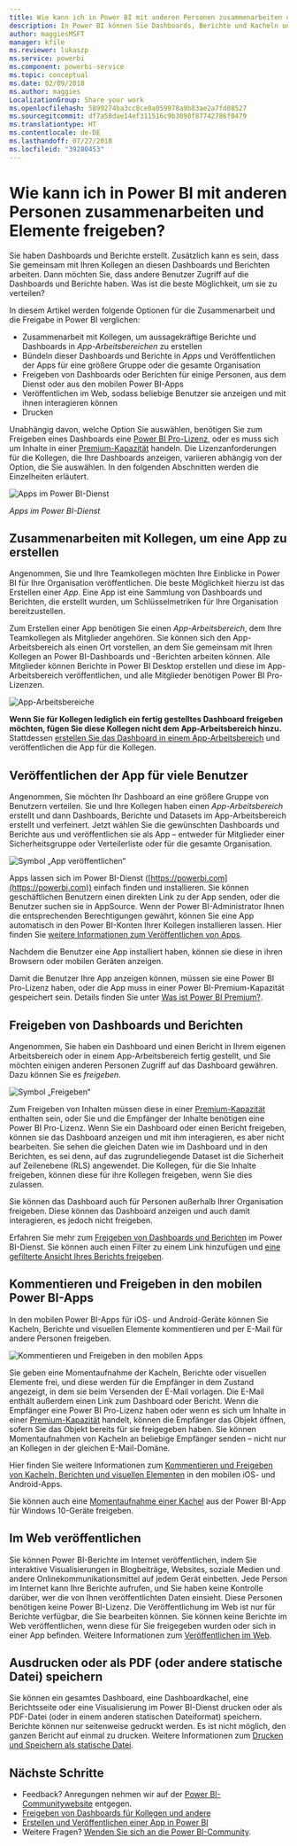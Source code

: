 ```yaml
---
title: Wie kann ich in Power BI mit anderen Personen zusammenarbeiten und Elemente freigeben?
description: In Power BI können Sie Dashboards, Berichte und Kacheln und Apps auf verschiedene Weisen freigeben und für die Zusammenarbeit verwenden. Jede dieser Möglichkeiten hat ihre Vorteile.
author: maggiesMSFT
manager: kfile
ms.reviewer: lukaszp
ms.service: powerbi
ms.component: powerbi-service
ms.topic: conceptual
ms.date: 02/09/2018
ms.author: maggies
LocalizationGroup: Share your work
ms.openlocfilehash: 5899274ba3cc8ce0a059978a9b83ae2a7fd08527
ms.sourcegitcommit: df7a58dae14ef311516c9b3098f87742786f0479
ms.translationtype: HT
ms.contentlocale: de-DE
ms.lasthandoff: 07/27/2018
ms.locfileid: "39280453"
---
```

# <a name="how-should-i-collaborate-and-share-in-power-bi"></a>Wie kann ich in Power BI mit anderen Personen zusammenarbeiten und Elemente freigeben?

Sie haben Dashboards und Berichte erstellt. Zusätzlich kann es sein, dass Sie gemeinsam mit Ihren Kollegen an diesen Dashboards und Berichten arbeiten. Dann möchten Sie, dass andere Benutzer Zugriff auf die Dashboards und Berichte haben. Was ist die beste Möglichkeit, um sie zu verteilen?

In diesem Artikel werden folgende Optionen für die Zusammenarbeit und die Freigabe in Power BI verglichen: 

* Zusammenarbeit mit Kollegen, um aussagekräftige Berichte und Dashboards in *App-Arbeitsbereichen* zu erstellen
* Bündeln dieser Dashboards und Berichte in *Apps* und Veröffentlichen der Apps für eine größere Gruppe oder die gesamte Organisation
* Freigeben von Dashboards oder Berichten für einige Personen, aus dem Dienst oder aus den mobilen Power BI-Apps
* Veröffentlichen im Web, sodass beliebige Benutzer sie anzeigen und mit ihnen interagieren können
* Drucken 

Unabhängig davon, welche Option Sie auswählen, benötigen Sie zum Freigeben eines Dashboards eine [Power BI Pro-Lizenz](service-free-vs-pro.md), oder es muss sich um Inhalte in einer [Premium-Kapazität](service-premium.md) handeln. Die Lizenzanforderungen für die Kollegen, die Ihre Dashboards anzeigen, variieren abhängig von der Option, die Sie auswählen. In den folgenden Abschnitten werden die Einzelheiten erläutert. 

![Apps im Power BI-Dienst](media/service-how-to-collaborate-distribute-dashboards-reports/power-bi-apps-home-blog.png)

*Apps im Power BI-Dienst*

## <a name="collaborate-with-coworkers-to-create-an-app"></a>Zusammenarbeiten mit Kollegen, um eine App zu erstellen
Angenommen, Sie und Ihre Teamkollegen möchten Ihre Einblicke in Power BI für Ihre Organisation veröffentlichen. Die beste Möglichkeit hierzu ist das Erstellen einer *App*. Eine App ist eine Sammlung von Dashboards und Berichten, die erstellt wurden, um Schlüsselmetriken für Ihre Organisation bereitzustellen. 

Zum Erstellen einer App benötigen Sie einen *App-Arbeitsbereich*, dem Ihre Teamkollegen als Mitglieder angehören. Sie können sich den App-Arbeitsbereich als einen Ort vorstellen, an dem Sie gemeinsam mit Ihren Kollegen an Power BI-Dashboards und -Berichten arbeiten können. Alle Mitglieder können Berichte in Power BI Desktop erstellen und diese im App-Arbeitsbereich veröffentlichen, und alle Mitglieder benötigen Power BI Pro-Lizenzen.

![App-Arbeitsbereiche](media/service-how-to-collaborate-distribute-dashboards-reports/power-bi-apps-workspaces.png)

**Wenn Sie für Kollegen lediglich ein fertig gestelltes Dashboard freigeben möchten, fügen Sie diese Kollegen nicht dem App-Arbeitsbereich hinzu.** Stattdessen [erstellen Sie das Dashboard in einem App-Arbeitsbereich](service-create-distribute-apps.md) und veröffentlichen die App für die Kollegen. 

## <a name="publish-your-app-to-a-broad-audience"></a>Veröffentlichen der App für viele Benutzer
Angenommen, Sie möchten Ihr Dashboard an eine größere Gruppe von Benutzern verteilen. Sie und Ihre Kollegen haben einen *App-Arbeitsbereich* erstellt und dann Dashboards, Berichte und Datasets im App-Arbeitsbereich erstellt und verfeinert. Jetzt wählen Sie die gewünschten Dashboards und Berichte aus und veröffentlichen sie als App – entweder für Mitglieder einer Sicherheitsgruppe oder Verteilerliste oder für die gesamte Organisation. 

![Symbol „App veröffentlichen“](media/service-how-to-collaborate-distribute-dashboards-reports/power-bi-app-publish-600.png)

Apps lassen sich im Power BI-Dienst ([https://powerbi.com](https://powerbi.com)) einfach finden und installieren. Sie können geschäftlichen Benutzern einen direkten Link zu der App senden, oder die Benutzer suchen sie in AppSource. Wenn der Power BI-Administrator Ihnen die entsprechenden Berechtigungen gewährt, können Sie eine App automatisch in den Power BI-Konten Ihrer Kollegen installieren lassen. Hier finden Sie [weitere Informationen zum Veröffentlichen von Apps](service-create-distribute-apps.md#publish-your-app). 

Nachdem die Benutzer eine App installiert haben, können sie diese in ihren Browsern oder mobilen Geräten anzeigen.

Damit die Benutzer Ihre App anzeigen können, müssen sie eine Power BI Pro-Lizenz haben, oder die App muss in einer Power BI-Premium-Kapazität gespeichert sein. Details finden Sie unter [Was ist Power BI Premium?](service-premium.md).

## <a name="share-dashboards-and-reports"></a>Freigeben von Dashboards und Berichten
Angenommen, Sie haben ein Dashboard und einen Bericht in Ihrem eigenen Arbeitsbereich oder in einem App-Arbeitsbereich fertig gestellt, und Sie möchten einigen anderen Personen Zugriff auf das Dashboard gewähren. Dazu können Sie es *freigeben*. 

![Symbol „Freigeben“](media/service-how-to-collaborate-distribute-dashboards-reports/power-bi-share-in-situ.png)

Zum Freigeben von Inhalten müssen diese in einer [Premium-Kapazität](service-premium.md) enthalten sein, oder Sie und die Empfänger der Inhalte benötigen eine Power BI Pro-Lizenz. Wenn Sie ein Dashboard oder einen Bericht freigeben, können sie das Dashboard anzeigen und mit ihm interagieren, es aber nicht bearbeiten. Sie sehen die gleichen Daten wie im Dashboard und in den Berichten, es sei denn, auf das zugrundeliegende Dataset ist die Sicherheit auf Zeilenebene (RLS) angewendet. Die Kollegen, für die Sie Inhalte freigeben, können diese für ihre Kollegen freigeben, wenn Sie dies zulassen. 

Sie können das Dashboard auch für Personen außerhalb Ihrer Organisation freigeben. Diese können das Dashboard anzeigen und auch damit interagieren, es jedoch nicht freigeben. 

Erfahren Sie mehr zum [Freigeben von Dashboards und Berichten](service-share-dashboards.md) im Power BI-Dienst. Sie können auch einen Filter zu einem Link hinzufügen und [eine gefilterte Ansicht Ihres Berichts freigeben](service-share-reports.md).

## <a name="annotate-and-share-from-the-power-bi-mobile-apps"></a>Kommentieren und Freigeben in den mobilen Power BI-Apps
In den mobilen Power BI-Apps für iOS- und Android-Geräte können Sie Kacheln, Berichte und visuellen Elemente kommentieren und per E-Mail für andere Personen freigeben. 

![Kommentieren und Freigeben in den mobilen Apps](media/service-how-to-collaborate-distribute-dashboards-reports/power-bi-iphone-annotate.png)

Sie geben eine Momentaufnahme der Kacheln, Berichte oder visuellen Elemente frei, und diese werden für die Empfänger in dem Zustand angezeigt, in dem sie beim Versenden der E-Mail vorlagen. Die E-Mail enthält außerdem einen Link zum Dashboard oder Bericht. Wenn die Empfänger eine Power BI Pro-Lizenz haben oder wenn es sich um Inhalte in einer [Premium-Kapazität](service-premium.md) handelt, können die Empfänger das Objekt öffnen, sofern Sie das Objekt bereits für sie freigegeben haben. Sie können Momentaufnahmen von Kacheln an beliebige Empfänger senden – nicht nur an Kollegen in der gleichen E-Mail-Domäne.

Hier finden Sie weitere Informationen zum [Kommentieren und Freigeben von Kacheln, Berichten und visuellen Elementen](mobile-annotate-and-share-a-tile-from-the-mobile-apps.md) in den mobilen iOS- und Android-Apps.

Sie können auch eine [Momentaufnahme einer Kachel](mobile-windows-10-phone-app-get-started.md) aus der Power BI-App für Windows 10-Geräte freigeben.

## <a name="publish-to-the-web"></a>Im Web veröffentlichen
Sie können Power BI-Berichte im Internet veröffentlichen, indem Sie interaktive Visualisierungen in Blogbeiträge, Websites, soziale Medien und andere Onlinekommunikationsmittel auf jedem Gerät einbetten. Jede Person im Internet kann Ihre Berichte aufrufen, und Sie haben keine Kontrolle darüber, wer die von Ihnen veröffentlichten Daten einsieht. Diese Personen benötigen keine Power BI-Lizenz. Die Veröffentlichung im Web ist nur für Berichte verfügbar, die Sie bearbeiten können. Sie können keine Berichte im Web veröffentlichen, wenn diese für Sie freigegeben wurden oder sich in einer App befinden. Weitere Informationen zum [Veröffentlichen im Web](service-publish-to-web.md).

## <a name="print-or-save-as-pdf-or-other-static-file"></a>Ausdrucken oder als PDF (oder andere statische Datei) speichern
Sie können ein gesamtes Dashboard, eine Dashboardkachel, eine Berichtsseite oder eine Visualisierung im Power BI-Dienst drucken oder als PDF-Datei (oder in einem anderen statischen Dateiformat) speichern. Berichte können nur seitenweise gedruckt werden. Es ist nicht möglich, den ganzen Bericht auf einmal zu drucken. Weitere Informationen zum [Drucken und Speichern als statische Datei](service-print.md).

## <a name="next-steps"></a>Nächste Schritte
* Feedback? Anregungen nehmen wir auf der [Power BI-Communitywebsite](https://community.powerbi.com/) entgegen.
* [Freigeben von Dashboards für Kollegen und andere](service-share-dashboards.md)
* [Erstellen und Veröffentlichen einer App in Power BI](service-create-distribute-apps.md)
* Weitere Fragen? [Wenden Sie sich an die Power BI-Community](http://community.powerbi.com/).

